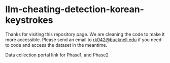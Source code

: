 # llm-cheating-detection-korean-keystrokes

Thanks for visiting this repository page. We are cleaning the code to make it more accessible. Please send an email to rk042@bucknell.edu if you need to code and access the dataset in the meantime. 

Data collection portal link for Phase1, and Phase2
